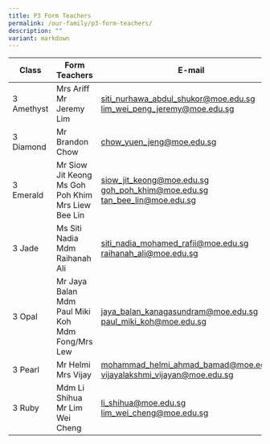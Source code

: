 ```yaml
---
title: P3 Form Teachers
permalink: /our-family/p3-form-teachers/
description: ""
variant: markdown
---
```

| Class | Form Teachers | E-mail |
| -------- | -------- | -------- |
3 Amethyst | Mrs Ariff<br>Mr Jeremy Lim | siti_nurhawa_abdul_shukor@moe.edu.sg<br>lim_wei_peng_jeremy@moe.edu.sg
3 Diamond | Mr Brandon Chow | chow_yuen_jeng@moe.edu.sg
3 Emerald | Mr Siow Jit Keong<br>Ms Goh Poh Khim<br>Mrs Liew Bee Lin | siow_jit_keong@moe.edu.sg<br>goh_poh_khim@moe.edu.sg<br>tan_bee_lin@moe.edu.sg
3 Jade | Ms Siti Nadia<br>Mdm Raihanah Ali | siti_nadia_mohamed_rafii@moe.edu.sg<br>raihanah_ali@moe.edu.sg
3 Opal | Mr Jaya Balan<br>Mdm Paul Miki Koh<br>Mdm Fong/Mrs Lew  | jaya_balan_kanagasundram@moe.edu.sg<br>paul_miki_koh@moe.edu.sg<br>
3 Pearl | Mr Helmi<br>Mrs Vijay | mohammad_helmi_ahmad_bamad@moe.edu.sg<br>vijayalakshmi_vijayan@moe.edu.sg
3 Ruby | Mdm Li Shihua<br>Mr Lim Wei Cheng | li_shihua@moe.edu.sg<br>lim_wei_cheng@moe.edu.sg